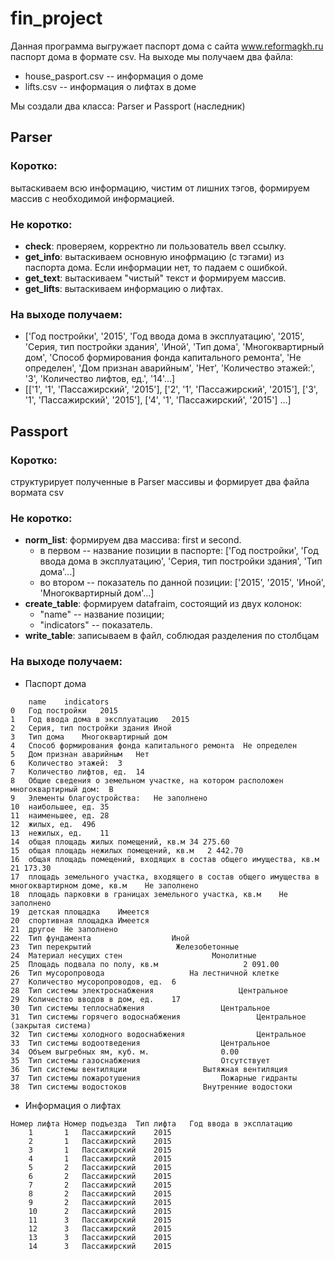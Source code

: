 # fin_project
Данная программа выгружает паспорт дома с сайта www.reformagkh.ru паспорт дома в формате csv. На выходе мы получаем два файла:
+ house_pasport.csv -- информация о доме
+ lifts.csv -- информация о лифтах в доме

Мы создали два класса: Parser и Passport (наследник)
## Parser
### Коротко: 
вытаскиваем всю информацию, чистим от лишних тэгов, формируем массив с необходимой информацией.
### Не коротко:
+ **check**: проверяем, корректно ли пользователь ввел ссылку.
+ **get_info**: вытаскиваем основную инофрмацию (с тэгами) из паспорта дома. Если информации нет, то падаем с ошибкой.
+ **get_text**: вытаскиваем "чистый" текст и формируем массив.
+ **get_lifts**: вытаскиваем информацию о лифтах.

### На выходе получаем:
+ ['Год постройки', '2015', 'Год ввода дома в эксплуатацию', '2015', 'Серия, тип постройки здания', 'Иной', 'Тип дома', 'Многоквартирный дом', 'Способ формирования фонда капитального ремонта', 'Не определен', 'Дом признан аварийным', 'Нет', 'Количество этажей:', '3', 'Количество лифтов, ед.', '14'...]
+ [['1', '1', 'Пассажирский', '2015'], ['2', '1', 'Пассажирский', '2015'], ['3', '1', 'Пассажирский', '2015'], ['4', '1', 'Пассажирский', '2015'] ...]

## Passport
### Коротко:
структурирует полученные в Parser массивы и формирует два файла вормата csv
### Не коротко:
+ **norm_list**: формируем два массива: first и second. 
  + в первом -- название позиции в паспорте: ['Год постройки', 'Год ввода дома в эксплуатацию', 'Серия, тип постройки здания', 'Тип дома'...]
  + во втором -- показатель по данной позиции: ['2015', '2015', 'Иной', 'Многоквартирный дом'...]
+ **create_table**: формируем datafraim, состоящий из двух колонок: 
  + "name" -- название позиции;  
  + "indicators" -- показатель.
+ **write_table**: записываем в файл, соблюдая разделения по столбцам

### На выходе получаем:
+ Паспорт дома
```
	name	indicators
0	Год постройки	2015
1	Год ввода дома в эксплуатацию	2015
2	Серия, тип постройки здания	Иной
3	Тип дома	Многоквартирный дом
4	Способ формирования фонда капитального ремонта	Не определен
5	Дом признан аварийным	Нет
6	Количество этажей:	3
7	Количество лифтов, ед.	14
8	Общие сведения о земельном участке, на котором расположен многоквартирный дом:	B
9	Элементы благоустройства:	Не заполнено
10	наибольшее, ед.	35
11	наименьшее, ед.	28
12	жилых, ед.	496
13	нежилых, ед.	11
14	общая площадь жилых помещений, кв.м	34 275.60
15	общая площадь нежилых помещений, кв.м	2 442.70
16	общая площадь помещений, входящих в состав общего имущества, кв.м	21 173.30
17	площадь земельного участка, входящего в состав общего имущества в многоквартирном доме, кв.м	Не заполнено
18	площадь парковки в границах земельного участка, кв.м	Не заполнено
19	детская площадка	Имеется
20	спортивная площадка	Имеется
21	другое	Не заполнено
22	Тип фундамента	                Иной            
23	Тип перекрытий	                 Железобетонные            
24	Материал несущих стен	                 Монолитные            
25	Площадь подвала по полу, кв.м	                2 091.00            
26	Тип мусоропровода	                На лестничной клетке            
27	Количество мусоропроводов, ед.	6
28	Тип системы электроснабжения	               Центральное            
29	Количество вводов в дом, ед.	17
30	Тип системы теплоснабжения	               Центральное            
31	Тип системы горячего водоснабжения	               Центральное (закрытая система)            
32	Тип системы холодного водоснабжения	               Центральное            
33	Тип системы водоотведения	               Центральное            
34	Объем выгребных ям, куб. м.	               0.00            
35	Тип системы газоснабжения	               Отсутствует            
36	Тип системы вентиляции	               Вытяжная вентиляция            
37	Тип системы пожаротушения	               Пожарные гидранты            
38	Тип системы водостоков	               Внутренние водостоки            
```
+ Информация о лифтах
```
Номер лифта	Номер подъезда	Тип лифта	Год ввода в эксплатацию
	1		1	Пассажирский	2015
	2		1	Пассажирский	2015
	3		1	Пассажирский	2015
	4		1	Пассажирский	2015
	5		2	Пассажирский	2015
	6		2	Пассажирский	2015
	7		2	Пассажирский	2015
	8		2	Пассажирский	2015
	9		2	Пассажирский	2015
	10		2	Пассажирский	2015
	11		3	Пассажирский	2015
	12		3	Пассажирский	2015
	13		3	Пассажирский	2015
	14		3	Пассажирский	2015
```
